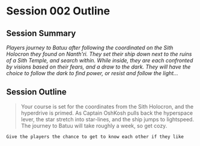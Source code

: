 # Session 002 Outline

## Session Summary

*Players journey to Batuu after following the coordinated on the Sith Holocron they found on Nanth'ri. They set their ship down next to the ruins of a Sith Temple, and search within. While inside, they are each confronted by visions based on their fears, and a draw to the dark. They will have the choice to follow the dark to find power, or resist and follow the light...*



## Session Outline

> Your course is set for the coordinates from the Sith Holocron, and the hyperdrive is primed. As Captain OshKosh pulls back the hyperspace lever, the star stretch into star-lines, and the ship jumps to lightspeed. The journey to Batuu will take roughly a week, so get cozy.

`Give the players the chance to get to know each other if they like`

